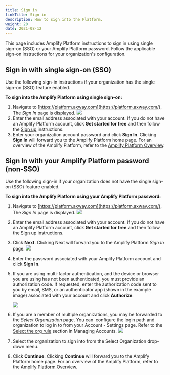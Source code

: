 ```yaml
---
title: Sign in
linkTitle: Sign in
description: How to sign into the Platform.
weight: 20
date: 2021-08-12
---
```


This page includes Amplify Platform instructions to sign in using single sign-on (SSO) or your Amplify Platform password. Follow the applicable sign-on instructions for your organization's configuration.

## Sign in with single sign-on (SSO)

Use the following sign-in instructions if your organization has the single sign-on (SSO) feature enabled.

**To sign into the Amplify Platform using single sign-on:**

1. Navigate to [https://platform.axway.com](https://platform.axway.com/). The _Sign In_ page is displayed.
    ![](/Images/sign_in_(sso).png)
2. Enter the email address associated with your account. If you do not have an Amplify Platform account, click **Get started for free** and then follow the [Sign up](/docs/getting_started_with_amplify_platform_management/sign_up/) instructions.
3. Enter your organization account password and click **Sign In**. Clicking **Sign In** will forward you to the Amplify Platform home page. For an overview of the Amplify Platform, refer to the [Amplify Platform Overview](/docs/getting_started_with_amplify_platform_management/overview/).

## Sign In with your Amplify Platform password (non-SSO)

Use the following sign-in if your organization does not have the single sign-on (SSO) feature enabled.

**To sign into the Amplify Platform using your Amplify Platform password:**

1. Navigate to [https://platform.axway.com](https://platform.axway.com/). The _Sign In_ page is displayed.
    ![](/Images/sign_in_(sso).png)
2. Enter the email address associated with your account. If you do not have an Amplify Platform account, click **Get started for free** and then follow the [Sign up](/docs/getting_started_with_amplify_platform_management/sign_up/) instructions.
3. Click **Next**. Clicking Next will forward you to the Amplify Platform _Sign In_ page.
    ![](/Images/sign_in_(non_sso).png)
4. Enter the password associated with your Amplify Platform account and click **Sign In**.
5. If you are using multi-factor authentication, and the device or browser you are using has not been authenticated, you must provide an authorization code. If requested, enter the authorization code sent to you by email, SMS, or an authenticator app (shown in the example image) associated with your account and click **Authorize**.

    ![](/Images/device_authorization.png)

6. If you are a member of multiple organizations, you may be forwarded to the _Select Organization_ page. You can  configure the login path and organization to log in to from your Account - Settings page. Refer to the [Select the org rule](/docs/management_guide/managing_accounts/#select-the-org-login-rule) section in Managing Accounts.
    ![](/Images/multiple_orgs.png)
7. Select the organization to sign into from the Select Organization drop-down menu.
8. Click **Continue**. Clicking **Continue** will forward you to the Amplify Platform home page. For an overview of the Amplify Platform, refer to the [Amplify Platform Overview](/docs/getting_started_with_amplify_platform_management/overview/).
